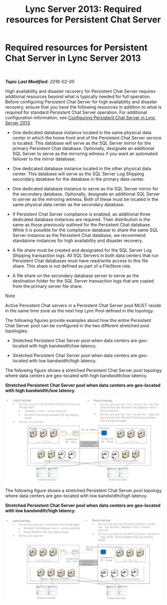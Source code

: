 ﻿---
title: 'Lync Server 2013: Required resources for Persistent Chat Server'
TOCTitle: Required resources
ms:assetid: bce50b95-f3c8-407e-963a-d8896ee77fbc
ms:mtpsurl: https://technet.microsoft.com/en-us/library/JJ205211(v=OCS.15)
ms:contentKeyID: 48185255
ms.date: 02/05/2016
mtps_version: v=OCS.15
---

<div data-xmlns="http://www.w3.org/1999/xhtml">

<div class="topic" data-xmlns="http://www.w3.org/1999/xhtml" data-msxsl="urn:schemas-microsoft-com:xslt" data-cs="http://msdn.microsoft.com/en-us/">

<div data-asp="http://msdn2.microsoft.com/asp">

# Required resources for Persistent Chat Server in Lync Server 2013

</div>

<div id="mainSection">

<div id="mainBody">

<span> </span>

_**Topic Last Modified:** 2016-02-05_

High availability and disaster recovery for Persistent Chat Server requires additional resources beyond what is typically needed for full operation. Before configuring Persistent Chat Server for high availability and disaster recovery, ensure that you have the following resources in addition to what is required for standard Persistent Chat Server operation. For additional configuration information, see [Configuring Persistent Chat Server in Lync Server 2013](lync-server-2013-configuring-persistent-chat-server.md).

  - One dedicated database instance located in the same physical data center in which the home front end of the Persistent Chat Server service is located. This database will serve as the SQL Server mirror for the primary Persistent Chat database. Optionally, designate an additional SQL Server to serve as the mirroring witness if you want an automated failover to the mirror database.

  - One dedicated database instance located in the other physical data center. This database will serve as the SQL Server Log Shipping secondary database for the database in the primary data center.

  - One dedicated database instance to serve as the SQL Server mirror for the secondary database. Optionally, designate an additional SQL Server to server as the mirroring witness. Both of these must be located in the same physical data center as the secondary database.

  - If Persistent Chat Server compliance is enabled, an additional three dedicated database instances are required. Their distribution is the same as those previously outlined for the Persistent Chat database. While it is possible for the compliance database to share the same SQL Server instance as the Persistent Chat database, we recommend standalone instances for high availability and disaster recovery.

  - A file share must be created and designated for the SQL Server Log Shipping transaction logs. All SQL Servers in both data centers that run Persistent Chat databases must have read/write access to this file share. This share is not defined as part of a FileStore role.

  - A file share on the secondary database server to serve as the destination folder for the SQL Server transaction logs that are copied from the primary server file share.

<div>


> [!NOTE]
> Active Persistent Chat servers in a Persistent Chat Server pool MUST reside in the same time zone as the next hop Lync Pool defined in the topology.



</div>

The following figures provide examples about how the entire Persistent Chat Server pool can be configured in the two different stretched pool topologies:

  - Stretched Persistent Chat Server pool when data centers are geo-located with high bandwidth/low latency.

  - Stretched Persistent Chat Server pool when data centers are geo-located with low bandwidth/high latency.

The following figure shows a stretched Persistent Chat Server pool topology where data centers are geo-located with high bandwidth/low latency.

**Stretched Persistent Chat Server pool when data centers are geo-located with high bandwidth/low latency.**

![Persistent Chat Server pool HBW configuration exam](images/JJ205211.55d10910-c824-41e6-bed2-08d13a2abd65(OCS.15).jpg "Persistent Chat Server pool HBW configuration exam")

The following figure shows a stretched Persistent Chat Server pool topology where data centers are geo-located with low bandwidth/high latency.

**Stretched Persistent Chat Server pool when data centers are geo-located with low bandwidth/high latency.**

![Persistent Chat Server pool LBW configuration exam](images/JJ205211.586b0a3a-3767-4991-944f-ee54389512aa(OCS.15).jpg "Persistent Chat Server pool LBW configuration exam")

</div>

<span> </span>

</div>

</div>

</div>

